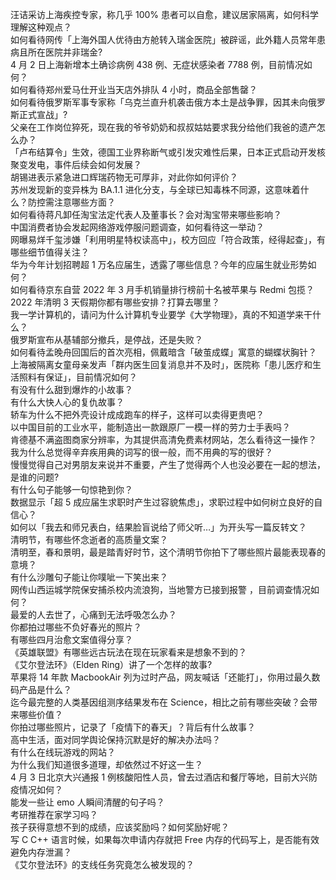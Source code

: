 汪诘采访上海疾控专家，称几乎 100% 患者可以自愈，建议居家隔离，如何科学理解这种观点？  
如何看待网传「上海外国人优待由方舱转入瑞金医院」被辟谣，此外籍人员常年患病且所在医院并非瑞金?  
4 月 2 日上海新增本土确诊病例 438 例、无症状感染者 7788 例，目前情况如何？  
如何看待郑州爱马仕开业当天店外排队 4 小时，商品全部售罄？  
如何看待俄罗斯军事专家称「乌克兰直升机袭击俄方本土是战争罪，因其未向俄罗斯正式宣战」?  
父亲在工作岗位猝死，现在我的爷爷奶奶和叔叔姑姑要求我分给他们我爸的遗产怎么办？  
「卢布结算令」生效，德国工业界称断气或引发灾难性后果，日本正式启动开发核聚变发电，事件后续会如何发展？  
胡锡进表示紧急进口辉瑞药物无可厚非，对此你如何评价？  
苏州发现新的变异株为 BA.1.1 进化分支，与全球已知毒株不同源，这意味着什么？防控需注意哪些方面？  
如何看待蒋凡卸任淘宝法定代表人及董事长？会对淘宝带来哪些影响？  
中国消费者协会发起网络游戏停服问题调查，如何看待这一举动？  
网曝易烊千玺涉嫌「利用明星特权读高中」，校方回应「符合政策，经得起查」，有哪些细节值得关注？  
华为今年计划招聘超 1 万名应届生，透露了哪些信息？今年的应届生就业形势如何？  
如何看待京东自营 2022 年 3 月手机销量排行榜前十名被苹果与 Redmi 包揽？  
2022 年清明 3 天假期你都有哪些安排？打算去哪里？  
我一学计算机的，请问为什么计算机专业要学《大学物理》，真的不知道学来干什么？  
俄罗斯宣布从基辅部分撤兵，是停战，还是失败？  
如何看待孟晚舟回国后的首次亮相，佩戴暗含「破茧成蝶」寓意的蝴蝶状胸针？  
上海被隔离女童母亲发声「群内医生回复消息并不及时」，医院称「患儿医疗和生活照料有保证」，目前情况如何？  
有没有什么甜到爆炸的小故事？  
有什么大快人心的复仇故事？  
轿车为什么不把外壳设计成成跑车的样子，这样可以卖得更贵吧？  
以中国目前的工业水平，能制造出一款跟原厂一模一样的劳力士手表吗？  
肯德基不满盗图商家分辨率，为其提供高清免费素材网站，怎么看待这一操作？  
我为什么总觉得辛弃疾用典的词写的很一般，而不用典的写的很好？  
慢慢觉得自己对男朋友来说并不重要，产生了觉得两个人也没必要在一起的想法，是谁的问题?  
有什么句子能够一句惊艳到你？  
数据显示「超 5 成应届生求职时产生过容貌焦虑」，求职过程中如何树立良好的自信心？  
如何以「我去和师兄表白，结果脸盲说给了师父听…」为开头写一篇反转文？  
清明节，有哪些怀念逝者的高质量文案？  
清明至，春和景明，最是踏青好时节，这个清明节你拍下了哪些照片最能表现春的意境？  
有什么沙雕句子能让你噗呲一下笑出来？  
网传山西运城学院保安捕杀校内流浪狗，当地警方已接到报警 ，目前调查情况如何？  
最爱的人去世了，心痛到无法呼吸怎么办？  
你都拍过哪些不负好春光的照片？  
有哪些四月治愈文案值得分享？  
《英雄联盟》有哪些远古玩法在现在玩家看来是想象不到的？  
《艾尔登法环》（Elden Ring）讲了一个怎样的故事?  
苹果将 14 年款 MacbookAir 列为过时产品，网友喊话「还能打」，你用过最久数码产品是什么？  
迄今最完整的人类基因组测序结果发布在 Science，相比之前有哪些突破？会带来哪些价值？  
你拍过哪些照片，记录了「疫情下的春天」？背后有什么故事？  
高中生活，面对同学舆论保持沉默是好的解决办法吗？  
有什么在线玩游戏的网站？  
为什么我们知道很多道理，却依然过不好这一生？  
4 月 3 日北京大兴通报 1 例核酸阳性人员，曾去过酒店和餐厅等地，目前大兴防疫情况如何？  
能发一些让 emo 人瞬间清醒的句子吗？  
考研推荐在家学习吗？  
孩子获得意想不到的成绩，应该奖励吗？如何奖励好呢？  
写 C C++ 语言时候，如果每次申请内存就把 Free 内存的代码写上，是否能有效避免内存泄漏？  
《艾尔登法环》的支线任务究竟怎么被发现的？  
